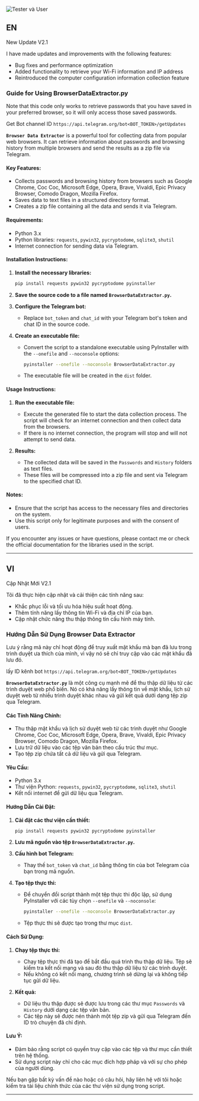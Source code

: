 ![Tester và User](https://i0.wp.com/comedymajors.com/wp-content/uploads/2024/02/tester-and-user.jpg?resize=704%2C1024&ssl=1)

EN
---
New Update V2.1

I have made updates and improvements with the following features:

- Bug fixes and performance optimization
- Added functionality to retrieve your Wi-Fi information and IP address
- Reintroduced the computer configuration information collection feature

### Guide for Using BrowserDataExtractor.py

Note that this code only works to retrieve passwords that you have saved in your preferred browser, so it will only access those saved passwords.

Get Bot channel ID
```https://api.telegram.org/bot<BOT_TOKEN>/getUpdates```

**`Browser Data Extractor`** is a powerful tool for collecting data from popular web browsers. It can retrieve information about passwords and browsing history from multiple browsers and send the results as a zip file via Telegram.

#### **Key Features:**
- Collects passwords and browsing history from browsers such as Google Chrome, Coc Coc, Microsoft Edge, Opera, Brave, Vivaldi, Epic Privacy Browser, Comodo Dragon, Mozilla Firefox.
- Saves data to text files in a structured directory format.
- Creates a zip file containing all the data and sends it via Telegram.

#### **Requirements:**
- Python 3.x
- Python libraries: `requests`, `pywin32`, `pycryptodome`, `sqlite3`, `shutil`
- Internet connection for sending data via Telegram.

#### **Installation Instructions:**

1. **Install the necessary libraries:**
   ```bash
   pip install requests pywin32 pycryptodome pyinstaller
   ```

2. **Save the source code to a file named `BrowserDataExtractor.py`.**

3. **Configure the Telegram bot:**
   - Replace `bot_token` and `chat_id` with your Telegram bot's token and chat ID in the source code.

4. **Create an executable file:**
   - Convert the script to a standalone executable using PyInstaller with the `--onefile` and `--noconsole` options:
     ```bash
     pyinstaller --onefile --noconsole BrowserDataExtractor.py
     ```
   - The executable file will be created in the `dist` folder.

#### **Usage Instructions:**

1. **Run the executable file:**
   - Execute the generated file to start the data collection process. The script will check for an internet connection and then collect data from the browsers.
   - If there is no internet connection, the program will stop and will not attempt to send data.

2. **Results:**
   - The collected data will be saved in the `Passwords` and `History` folders as text files.
   - These files will be compressed into a zip file and sent via Telegram to the specified chat ID.

#### **Notes:**
- Ensure that the script has access to the necessary files and directories on the system.
- Use this script only for legitimate purposes and with the consent of users.

If you encounter any issues or have questions, please contact me or check the official documentation for the libraries used in the script.

---

VI
---
Cập Nhật Mới V2.1

Tôi đã thực hiện cập nhật và cải thiện các tính năng sau:

- Khắc phục lỗi và tối ưu hóa hiệu suất hoạt động.
- Thêm tính năng lấy thông tin Wi-Fi và địa chỉ IP của bạn.
- Cập nhật chức năng thu thập thông tin cấu hình máy tính.

### Hướng Dẫn Sử Dụng Browser Data Extractor

Lưu ý rằng mã này chỉ hoạt động để truy xuất mật khẩu mà bạn đã lưu trong trình duyệt ưa thích của mình, vì vậy nó sẽ chỉ truy cập vào các mật khẩu đã lưu đó.

lấy ID kênh bot
```https://api.telegram.org/bot<BOT_TOKEN>/getUpdates```

**`BrowserDataExtractor.py`** là một công cụ mạnh mẽ để thu thập dữ liệu từ các trình duyệt web phổ biến. Nó có khả năng lấy thông tin về mật khẩu, lịch sử duyệt web từ nhiều trình duyệt khác nhau và gửi kết quả dưới dạng tệp zip qua Telegram.

#### **Các Tính Năng Chính:**
- Thu thập mật khẩu và lịch sử duyệt web từ các trình duyệt như Google Chrome, Coc Coc, Microsoft Edge, Opera, Brave, Vivaldi, Epic Privacy Browser, Comodo Dragon, Mozilla Firefox.
- Lưu trữ dữ liệu vào các tệp văn bản theo cấu trúc thư mục.
- Tạo tệp zip chứa tất cả dữ liệu và gửi qua Telegram.

#### **Yêu Cầu:**
- Python 3.x
- Thư viện Python: `requests`, `pywin32`, `pycryptodome`, `sqlite3`, `shutil`
- Kết nối internet để gửi dữ liệu qua Telegram.

#### **Hướng Dẫn Cài Đặt:**

1. **Cài đặt các thư viện cần thiết:**
   ```bash
   pip install requests pywin32 pycryptodome pyinstaller
   ```

2. **Lưu mã nguồn vào tệp `BrowserDataExtractor.py`.**

3. **Cấu hình bot Telegram:**
   - Thay thế `bot_token` và `chat_id` bằng thông tin của bot Telegram của bạn trong mã nguồn.

4. **Tạo tệp thực thi:**
   - Để chuyển đổi script thành một tệp thực thi độc lập, sử dụng PyInstaller với các tùy chọn `--onefile` và `--noconsole`:
     ```bash
     pyinstaller --onefile --noconsole BrowserDataExtractor.py
     ```
   - Tệp thực thi sẽ được tạo trong thư mục `dist`.

#### **Cách Sử Dụng:**

1. **Chạy tệp thực thi:**
   - Chạy tệp thực thi đã tạo để bắt đầu quá trình thu thập dữ liệu. Tệp sẽ kiểm tra kết nối mạng và sau đó thu thập dữ liệu từ các trình duyệt.
   - Nếu không có kết nối mạng, chương trình sẽ dừng lại và không tiếp tục gửi dữ liệu.

2. **Kết quả:**
   - Dữ liệu thu thập được sẽ được lưu trong các thư mục `Passwords` và `History` dưới dạng các tệp văn bản.
   - Các tệp này sẽ được nén thành một tệp zip và gửi qua Telegram đến ID trò chuyện đã chỉ định.

#### **Lưu Ý:**
- Đảm bảo rằng script có quyền truy cập vào các tệp và thư mục cần thiết trên hệ thống.
- Sử dụng script này chỉ cho các mục đích hợp pháp và với sự cho phép của người dùng.

Nếu bạn gặp bất kỳ vấn đề nào hoặc có câu hỏi, hãy liên hệ với tôi hoặc kiểm tra tài liệu chính thức của các thư viện sử dụng trong script.

---

